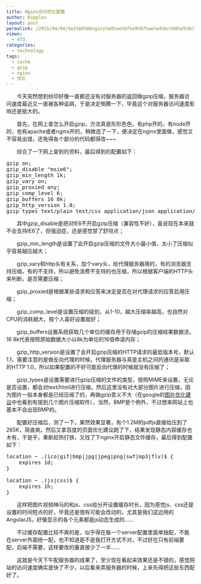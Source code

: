 ```yaml
---
title: ​Nginx访问优化配置
author: Ripples
layout: post
permalink: /2015/04/04/%e2%80%8bnginx%e8%ae%bf%e9%97%ae%e4%bc%98%e5%8c%96%e9%85%8d%e7%bd%ae/
views:
  - 473
categories:
  - technology
tags:
  - cache
  - gzip
  - nginx
  - 优化
---
```

<p style="text-indent: 2em;">
  今天突然想到纷印好像一直都还没有对服务器的返回做gzip压缩，服务器访问速度最近又一直被各种诟病，于是决定倒腾一下，毕竟这个对服务器访问速度影响还是挺大的。
</p>

<p style="text-indent: 2em;">
  首先，在网上查怎么开启gzip，方法真是形形色色，有php开的，有node开的，也有apache或者nginx开的，稍微选了一下，便决定在nginx里面做，感觉又不容易出错，还免得各个部分的代码都得改~~~
</p>

<!--more-->

<p style="text-indent: 2em;">
  综合了一下网上查到的资料，最后得到的配置如下：
</p>

<pre class="brush:plain;toolbar:false;">gzip&nbsp;on;
gzip_disable&nbsp;"msie6";
gzip_min_length&nbsp;1k;
gzip_vary&nbsp;on;
gzip_proxied&nbsp;any;
gzip_comp_level&nbsp;6;
gzip_buffers&nbsp;16&nbsp;8k;
gzip_http_version&nbsp;1.0;
gzip_types&nbsp;text/plain&nbsp;text/css&nbsp;application/json&nbsp;application/x-javascript&nbsp;text/xml&nbsp;application/xml&nbsp;application/xml+rss&nbsp;text/javascript&nbsp;text/x-component&nbsp;image/bmp;</pre>

<p style="text-indent: 2em;">
  其中gzip_disable是把对IE6不开启gzip压缩（<span style="text-indent: 32px;">兼容性不好</span>），虽说现在本来就不会支持IE6了，但强迫症，还是感觉禁了舒坦点；
</p>

<p style="text-indent: 2em;">
  gzip_min_length是设置了会开启gzip压缩的文件大小最小值，太小了压缩似乎容易越压越大；
</p>

<p style="text-indent: 2em;">
  gzip_vary和http头有关系，加个vary头，给代理服务器用的，有的浏览器支持压缩，有的不支持，所以避免浪费不支持的也压缩，所以根据客户端的HTTP头来判断，是否需要压缩；
</p>

<p style="text-indent: 2em;">
  gzip_proxied是根据某些请求和应答来决定是否在对代理请求的应答启用压缩；
</p>

<p style="text-indent: 2em;">
  gzip_comp_level是设置压缩的级别，从1-10，越大压缩率越高，也自然对CPU的消耗越大，按个人喜好设置就好；
</p>

<p style="text-indent: 2em;">
  gzip_buffers设置系统获取几个单位的缓存用于存储gzip的压缩结果数据流，16 8k代表按照原始数据大小以8k为单位的16倍申请内存；
</p>

<p style="text-indent: 2em;">
  gzip_http_version是设置了会开启gzip压缩的HTTP请求的最低版本号，默认1.1，需要注意的是做反向代理的时候，代理服务器与真是主机之间的通讯是采取的HTTP 1.0，所以如果配置的不好可能反向代理的时候就没有压缩了；
</p>

<p style="text-indent: 2em;">
  gzip_types是设置需要进行gzip压缩的文件的类型，按照MIME来设置，无论是否设置，都会对text/html进行压缩，然后这里没有对大部分图片进行压缩，因为图片一般本身都是已经压缩了的，再做gzip意义不大（在google的<a href="https://developers.google.com/speed/docs/insights/OptimizeImages" target="_blank">图片优化建议</a>中也看到有提到几个图片压缩软件），当然，BMP是个例外，不过想来网站上也基本不会出现BMP的。
</p>

<p style="text-indent: 2em;">
  配置好压缩后，测了一下，果然效果显著，有个1.2M的pdfjs直接给压到了265K，简直爽。然后又拿百度的页面优化建议跑了下，结果发现静态内容缓存也木有，于是乎，果断趁热打铁，又找了下nginx开启静态文件缓存，最后得到配置如下：
</p>

<pre class="brush:plain;toolbar:false">location&nbsp;~&nbsp;.(ico|gif|bmp|jpg|jpeg|png|swf|mp3|flv)$&nbsp;{
&nbsp;&nbsp;&nbsp;&nbsp;expires&nbsp;1d;
}

location&nbsp;~&nbsp;.(js|css)$&nbsp;{
&nbsp;&nbsp;&nbsp;&nbsp;expires&nbsp;1h;
}</pre>

<p style="text-indent: 2em;">
  这样把图片视频神马的和js、css给分开设置缓存时长，因为感觉js、css还是设置的时间短点的好，毕竟还是很有可能会改动的，尤其是我们这边用的AngularJS，好像显示的各个元素都是js动态生成的……
</p>

<p style="text-indent: 2em;">
  不过缓存配置比较不爽的是，似乎得在每一个server配置里面单独配，不能在server外面统一配，也不知道是不是我打开方式不对，不过好在只有前端要配，后端不需要，这样要改的量直接少了一半……
</p>

<p style="text-indent: 2em;">
  这就是今天下午配服务器的成果了，至少现在看起来效果还是不错的，感觉网站的访问速度确实是快了不少，以后看来弄服务器的时候，上来先得把这些东西配好了。
</p>
